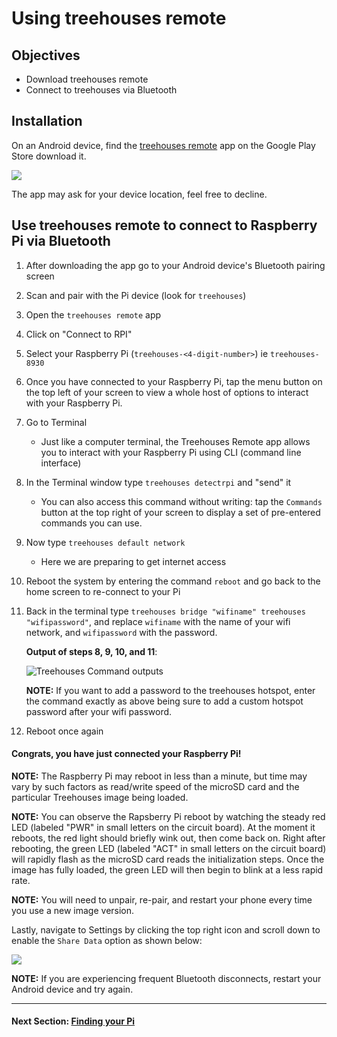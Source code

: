# Using treehouses remote

## Objectives

* Download treehouses remote
* Connect to treehouses via Bluetooth

## Installation
On an Android device, find the [treehouses remote](https://play.google.com/store/apps/details?id=io.treehouses.remote) app on the Google Play Store download it.

![](images/remoteiconsml.jpg)

The app may ask for your device location, feel free to decline.

## Use treehouses remote to connect to Raspberry Pi via Bluetooth

1. After downloading the app go to your Android device's Bluetooth pairing screen
2. Scan and pair with the Pi device (look for `treehouses`)
3. Open the `treehouses remote` app
4. Click on "Connect to RPI"
5. Select your Raspberry Pi (`treehouses-<4-digit-number>`) ie `treehouses-8930`

6. Once you have connected to your Raspberry Pi, tap the menu button on the top left of your screen to view a whole host of options to interact with your Raspberry Pi.
7. Go to Terminal
    * Just like a computer terminal, the Treehouses Remote app allows you to interact with your Raspberry Pi using CLI (command line interface)
8. In the Terminal window type `treehouses detectrpi` and "send" it 
    * You can also access this command without writing: tap the `Commands` button at the top right of your screen to display a set of pre-entered commands you can use.
  
9. Now type `treehouses default network`
    * Here we are preparing to get internet access
10. Reboot the system by entering the command `reboot` and go back to the home screen to re-connect to your Pi
11. Back in the terminal type `treehouses bridge "wifiname" treehouses "wifipassword"`, and replace `wifiname` with the name of your wifi network, and `wifipassword` with the password.

    **Output of steps 8, 9, 10, and 11**:

    ![Treehouses Command outputs](images/treehouses-output.jpg)

    **NOTE:** If you want to add a password to the treehouses hotspot, enter the command exactly as above being sure to add a custom     hotspot password after your wifi password.

12. Reboot once again

#### Congrats, you have just connected your Raspberry Pi! 

**NOTE:** The Raspberry Pi may reboot in less than a minute, but time may vary by such factors as read/write speed of the microSD card and the particular Treehouses image being loaded.

**NOTE:** You can observe the Rapsberry Pi reboot by watching the steady red LED (labeled "PWR" in small letters on the circuit board). At the moment it reboots, the red light should briefly wink out, then come back on. Right after rebooting, the green LED (labeled "ACT" in small letters on the circuit board) will rapidly flash as the microSD card reads the initialization steps. Once the image has fully loaded, the green LED will then begin to blink at a less rapid rate.

**NOTE:** You will need to unpair, re-pair, and restart your phone every time you use a new image version.

Lastly, navigate to Settings by clicking the top right icon and scroll down to enable the `Share Data` option as shown below:

![](images/enabledata2.png)

**NOTE:** If you are experiencing frequent Bluetooth disconnects, restart your Android device and try again.

---
#### Next Section: [Finding your Pi](find-pi.md)
